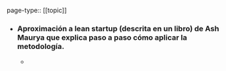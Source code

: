 page-type:: [[topic]]
- ### Aproximación a lean startup (descrita en un libro) de Ash Maurya que explica paso a paso cómo aplicar la metodología.
  - 


